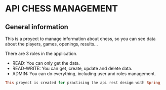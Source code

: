 # API CHESS MANAGEMENT

## General information

This is a proyect to manage information about chess, so you can see data about the players, games, openings, results...

There are 3 roles in the application.

* READ: You can only get the data.
* READ-WRITE: You can get, create, update and delete data.
* ADMIN: You can do everything, including user and roles management.

``` ruby
This proyect is created for practising the api rest design with Spring, CD/CI with jenkins and Docker.
```
